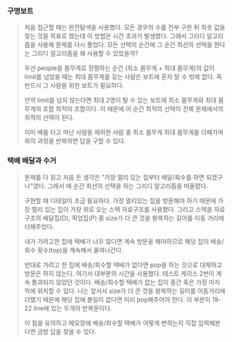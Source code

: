 ### 구명보트

> 처음 접근할 때는 완전탐색을 사용했다. 모든 경우의 수를 전부 구한 뒤 최솟 값을 찾는 것을 목표로 했는데 이 방법은 시간 초과가 발생했다.
> 그래서 그리디 알고리즘을 사용해 문제를 다시 풀었다. 모든 선택의 순간에 그 순간 최선의 선택을 한다는 그리디 알고리즘을 왜 사용할 수 있었을까?
>
> 우선 people을 몸무게로 정렬하는 순간 (최소 몸무게 + 최대 몸무게)의 값이 limit를 넘었을 때는 최대 몸무게를 갖는 사람은 보트에 혼자 탈 수 밖에 없다. 즉 반드시 그 사람을 위한 보트가 필요하다.
>
> 만약 limit를 넘지 않는다면 최대 2명이 탈 수 있는 보트에 최소 몸무게와 최대 몸무게의 조합 최적의 조합이다. 이 때문에 이 순간 최적의 선택이 전체 문제에서의 최적의 선택이 된다.
>
> 이미 배를 타고 떠난 사람을 제외한 사람 중 최소 몸무게 최대 몸무게를 더해가며 위의 과정을 반복하면 답을 구할 수 있다.

### 택배 배달과 수거

> 문제를 다 읽고 처음 든 생각은 "가장 멀리 있는 집부터 배달/회수를 하면 되겠구나"였다. 그래서 매 순간 최선의 선택을 하는 그리디 알고리즘을 떠올렸다.
>
> 구현할 때 디테일이 조금 필요하다. 가장 멀리있는 집을 방문해야 하기 때문에 가장 멀리 있는 집이 가장 위로 오는 스택 자료구조를 사용했다.
> 그리고 스택을 자료구조의 배달집(D), 픽업집(P) 중 size가 더 큰 것을 왕복하는 길이를 이동 거리에 더해주었다.
>
> 내가 가려고한 집에 택배가 너무 많다면 계속 방문을 해야하므로 해당 집의 배송/회수 횟수(top)을 계속해서 줄여나간다.
>
> 반대로 가려고 한 집에 배송/회수할 택배가 없다면 pop을 하는 것으로 대체하고 방문은 하지 않는다. 여기서 대부분의 시간을 사용했다. 테스트 케이스 2번이 계속 통과되지 않았던 것이다.
> 배송/회수할 택배가 없는 집이 중간 혹은 가장 마지막에 위치할 수 있다. 나는 앞서서 size가 더 큰 것을 왕복하는 길이를 이동거리에 더했기 때문에 해당 집에 볼일이 없다면 미리 pop해주어야 한다.
> 이 부분이 19-22 line에 있는 두개의 반복문이다.
>
> 이 점을 유의하고 메모장에 배송/회수할 택배가 어떻게 변하는지 직접 입력해본다면 금방 답을 찾을 수 있다.
